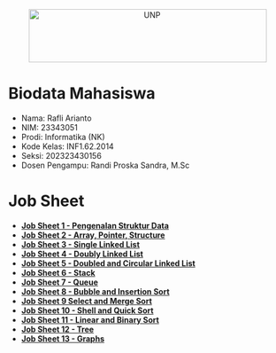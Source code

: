 <div align="center">
  <a href="https://unp.ac.id/">
    <img src="https://unp.ac.id/nfs-assets/all/images/logo_unp_white.png" alt="UNP" height="96" width="430">
  </a>
</div>

# Biodata Mahasiswa
* Nama: Rafli Arianto
* NIM: 23343051
* Prodi: Informatika (NK)  
* Kode Kelas: INF1.62.2014  
* Seksi: 202323430156  
* Dosen Pengampu: Randi Proska Sandra, M.Sc  

# Job Sheet    
- [**Job Sheet 1 - Pengenalan Struktur Data**](https://github.com/NinomaeKanade/Praktikum-Struktur-Data/tree/main/Job%20Sheet%2001)  
- [**Job Sheet 2 - Array, Pointer, Structure**](https://github.com/NinomaeKanade/Praktikum-Struktur-Data/tree/main/Job%20Sheet%2002)  
- [**Job Sheet 3 - Single Linked List**](https://github.com/NinomaeKanade/Praktikum-Struktur-Data/tree/main/Job%20Sheet%2003)  
- [**Job Sheet 4 - Doubly Linked List**](https://github.com/NinomaeKanade/Praktikum-Struktur-Data/tree/main/Job%20Sheet%2004)  
- [**Job Sheet 5 - Doubled and Circular Linked List**](https://github.com/NinomaeKanade/Praktikum-Struktur-Data/tree/main/Job%20Sheet%2005)  
- [**Job Sheet 6 - Stack**](https://github.com/NinomaeKanade/Praktikum-Struktur-Data/tree/main/Job%20Sheet%2006)  
- [**Job Sheet 7 - Queue**](https://github.com/NinomaeKanade/Praktikum-Struktur-Data/tree/main/Job%20Sheet%2007)  
- [**Job Sheet 8 - Bubble and Insertion Sort**](https://github.com/NinomaeKanade/Praktikum-Struktur-Data/tree/main/Job%20Sheet%2008)  
- [**Job Sheet 9 Select and Merge Sort**](https://github.com/NinomaeKanade/Praktikum-Struktur-Data/tree/main/Job%20Sheet%2009)  
- [**Job Sheet 10 - Shell and Quick Sort**](https://github.com/NinomaeKanade/Praktikum-Struktur-Data/tree/main/Job%20Sheet%2010)  
- [**Job Sheet 11 - Linear and Binary Sort**](https://github.com/NinomaeKanade/Praktikum-Struktur-Data/tree/main/Job%20Sheet%2011)  
- [**Job Sheet 12 - Tree**](https://github.com/NinomaeKanade/Praktikum-Struktur-Data/tree/main/Job%20Sheet%2012)  
- [**Job Sheet 13 - Graphs**](https://github.com/NinomaeKanade/Praktikum-Struktur-Data/tree/main/Job%20Sheet%2013)  
